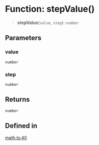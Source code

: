 # Function: stepValue()

> **stepValue**(`value`, `step`): `number`

## Parameters

### value

`number`

### step

`number`

## Returns

`number`

## Defined in

[math.ts:40](https://github.com/m1m0zzz/tremolo-ui/blob/b56a5f0b94efb6c6ac5cbeb66aa5dd9883f9257e/packages/functions/src/math.ts#L40)

